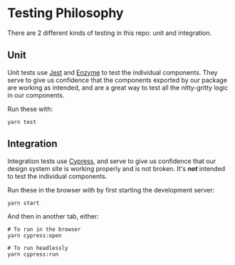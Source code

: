 # Testing Philosophy

There are 2 different kinds of testing in this repo: unit and integration.

## Unit

Unit tests use [Jest](https://jestjs.io/) and [Enzyme](https://airbnb.io/enzyme/) to test the individual components. They serve to give us confidence that the components exported by our package are working as intended, and are a great way to test all the nitty-gritty logic in our components.

Run these with:

```
yarn test
```

## Integration

Integration tests use [Cypress](https://www.cypress.io/), and serve to give us confidence that our design system site is working properly and is not broken. It's **_not_** intended to test the individual components.

Run these in the browser with by first starting the development server:

```
yarn start
```

And then in another tab, either:

```
# To run in the browser
yarn cypress:open

# To run headlessly
yarn cypress:run
```
